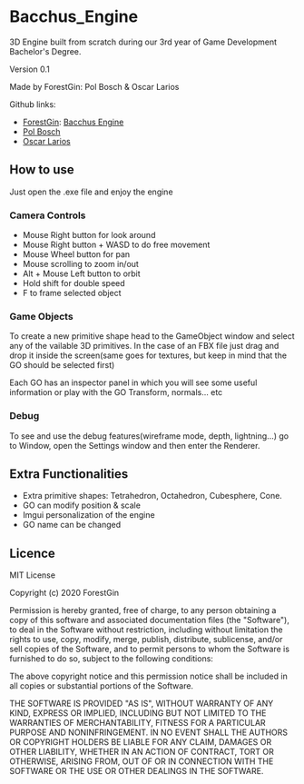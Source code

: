 # Bacchus_Engine
3D Engine built from scratch during our 3rd year of Game Development Bachelor's Degree.

Version 0.1

Made by ForestGin: Pol Bosch & Oscar Larios

Github links:

* [ForestGin](https://github.com/ForestGin): [Bacchus Engine](https://github.com/ForestGin/Bacchus_Engine)
* [Pol Bosch](https://github.com/Xulu-u)
* [Oscar Larios](https://github.com/Megaoski)

## How to use

Just open the .exe file and enjoy the engine

### Camera Controls

* Mouse Right button for look around
* Mouse Right button + WASD to do free movement
* Mouse Wheel button for pan
* Mouse scrolling to zoom in/out
* Alt + Mouse Left button to orbit
* Hold shift for double speed
* F to frame selected object

### Game Objects

To create a new primitive shape head to the GameObject window and select any of the vailable 3D primitives. In the case of an FBX file just drag and drop it inside the screen(same goes for textures, but keep in mind that the GO should be selected first)

Each GO has an inspector panel in which you will see some useful information or play with the GO Transform, normals... etc

### Debug

To see and use the debug features(wireframe mode, depth, lightning...) go to Window, open the Settings window and then enter the Renderer. 

## Extra Functionalities

* Extra primitive shapes: Tetrahedron, Octahedron, Cubesphere, Cone.
* GO can modify position & scale
* Imgui personalization of the engine
* GO name can be changed

## Licence
MIT License

Copyright (c) 2020 ForestGin

Permission is hereby granted, free of charge, to any person obtaining a copy
of this software and associated documentation files (the "Software"), to deal
in the Software without restriction, including without limitation the rights
to use, copy, modify, merge, publish, distribute, sublicense, and/or sell
copies of the Software, and to permit persons to whom the Software is
furnished to do so, subject to the following conditions:

The above copyright notice and this permission notice shall be included in all
copies or substantial portions of the Software.

THE SOFTWARE IS PROVIDED "AS IS", WITHOUT WARRANTY OF ANY KIND, EXPRESS OR
IMPLIED, INCLUDING BUT NOT LIMITED TO THE WARRANTIES OF MERCHANTABILITY,
FITNESS FOR A PARTICULAR PURPOSE AND NONINFRINGEMENT. IN NO EVENT SHALL THE
AUTHORS OR COPYRIGHT HOLDERS BE LIABLE FOR ANY CLAIM, DAMAGES OR OTHER
LIABILITY, WHETHER IN AN ACTION OF CONTRACT, TORT OR OTHERWISE, ARISING FROM,
OUT OF OR IN CONNECTION WITH THE SOFTWARE OR THE USE OR OTHER DEALINGS IN THE
SOFTWARE.
